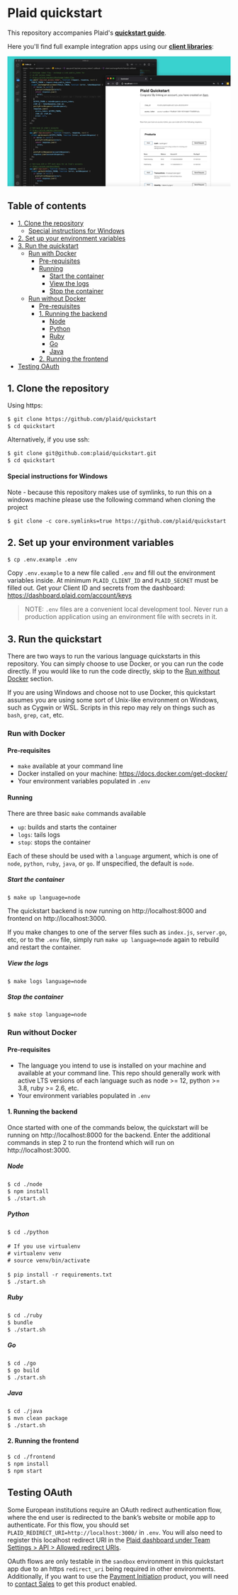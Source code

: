 # Plaid quickstart

This repository accompanies Plaid's [**quickstart guide**][quickstart].

Here you'll find full example integration apps using our [**client libraries**][libraries]:

![Plaid quickstart app](/assets/quickstart.jpeg)

## Table of contents

<!-- toc -->

- [1. Clone the repository](#1-clone-the-repository)
  - [Special instructions for Windows](#special-instructions-for-windows)
- [2. Set up your environment variables](#2-set-up-your-environment-variables)
- [3. Run the quickstart](#3-run-the-quickstart)
  - [Run with Docker](#run-with-docker)
    - [Pre-requisites](#pre-requisites-1)
    - [Running](#running-1)
      - [Start the container](#start-the-container)
      - [View the logs](#view-the-logs)
      - [Stop the container](#stop-the-container)
  - [Run without Docker](#run-without-docker)
    - [Pre-requisites](#pre-requisites)
    - [1. Running the backend](#1-running-the-backend)
      - [Node](#node)
      - [Python](#python)
      - [Ruby](#ruby)
      - [Go](#go)
      - [Java](#java)
    - [2. Running the frontend](#2-running-the-frontend)
- [Testing OAuth](#testing-oauth)

<!-- tocstop -->

## 1. Clone the repository

Using https:

```
$ git clone https://github.com/plaid/quickstart
$ cd quickstart
```

Alternatively, if you use ssh:

```
$ git clone git@github.com:plaid/quickstart.git
$ cd quickstart
```

#### Special instructions for Windows

Note - because this repository makes use of symlinks, to run this on a windows machine please use
the following command when cloning the project

```
$ git clone -c core.symlinks=true https://github.com/plaid/quickstart
```

## 2. Set up your environment variables

```
$ cp .env.example .env
```

Copy `.env.example` to a new file called `.env` and fill out the environment variables inside. At
minimum `PLAID_CLIENT_ID` and `PLAID_SECRET` must be filled out. Get your Client ID and secrets from
the dashboard: https://dashboard.plaid.com/account/keys

> NOTE: `.env` files are a convenient local development tool. Never run a production application
> using an environment file with secrets in it.

## 3. Run the quickstart

There are two ways to run the various language quickstarts in this repository. You can simply choose to use Docker, or you can run the
code directly. If you would like to run the code directly, skip to the
[Run without Docker](#run-without-docker) section.

If you are using Windows and choose not to use Docker, this quickstart assumes you are using some
sort of Unix-like environment on Windows, such as Cygwin or WSL. Scripts in this repo may rely on
things such as `bash`, `grep`, `cat`, etc.

### Run with Docker

#### Pre-requisites

- `make` available at your command line
- Docker installed on your machine: https://docs.docker.com/get-docker/
- Your environment variables populated in `.env`

#### Running

There are three basic `make` commands available

- `up`: builds and starts the container
- `logs`: tails logs
- `stop`: stops the container

Each of these should be used with a `language` argument, which is one of `node`, `python`, `ruby`,
`java`, or `go`. If unspecified, the default is `node`.

##### Start the container

```
$ make up language=node
```

The quickstart backend is now running on http://localhost:8000 and frontend on http://localhost:3000.

If you make changes to one of the server files such as `index.js`, `server.go`, etc, or to the
`.env` file, simply run `make up language=node` again to rebuild and restart the container.

##### View the logs

```
$ make logs language=node
```

##### Stop the container

```
$ make stop language=node
```

### Run without Docker

#### Pre-requisites

- The language you intend to use is installed on your machine and available at your command line.
  This repo should generally work with active LTS versions of each language such as node >= 12,
  python >= 3.8, ruby >= 2.6, etc.
- Your environment variables populated in `.env`

#### 1. Running the backend

Once started with one of the commands below, the quickstart will be running on http://localhost:8000 for the backend. Enter the additional commands in step 2 to run the frontend which will run on http://localhost:3000.

##### Node

```
$ cd ./node
$ npm install
$ ./start.sh
```

##### Python

```
$ cd ./python

# If you use virtualenv
# virtualenv venv
# source venv/bin/activate

$ pip install -r requirements.txt
$ ./start.sh
```

##### Ruby

```
$ cd ./ruby
$ bundle
$ ./start.sh
```

##### Go

```
$ cd ./go
$ go build
$ ./start.sh
```

##### Java

```
$ cd ./java
$ mvn clean package
$ ./start.sh
```

#### 2. Running the frontend

```
$ cd ./frontend
$ npm install
$ npm start

```

## Testing OAuth

Some European institutions require an OAuth redirect authentication flow, where the end user is
redirected to the bank’s website or mobile app to authenticate. For this flow, you should set
`PLAID_REDIRECT_URI=http://localhost:3000/` in `.env`. You will also need to
register this localhost redirect URI in the [Plaid dashboard under Team Settings > API > Allowed
redirect URIs][dashboard-api-section].

OAuth flows are only testable in the `sandbox` environment in this quickstart app due to an https
`redirect_uri` being required in other environments. Additionally, if you want to use the [Payment
Initiation][payment-initiation] product, you will need to [contact Sales][contact-sales] to get this
product enabled.

[quickstart]: https://plaid.com/docs/quickstart
[libraries]: https://plaid.com/docs/api/libraries
[payment-initiation]: https://plaid.com/docs/payment-initiation/
[node-example]: /node
[ruby-example]: /ruby
[python-example]: /python
[java-example]: /java
[go-example]: /go
[docker]: https://www.docker.com
[dashboard-api-section]: https://dashboard.plaid.com/team/api
[contact-sales]: https://plaid.com/contact
